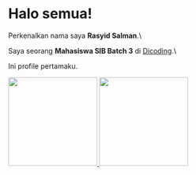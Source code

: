 # Halo semua! 

Perkenalkan nama saya **Rasyid Salman**.\

Saya seorang **Mahasiswa SIB Batch 3** di [Dicoding](https://www.dicoding.com/).\

Ini profile pertamaku.

<p align="left">
<a href="https://github.com/matrix2110">
  <img height="180em" src="https://github-readme-stats-eight-theta.vercel.app/api?username=matrix2110&show_icons=true&theme=algolia&include_all_commits=true&count_private=true"/>
  <img height="180em" src="https://github-readme-stats-eight-theta.vercel.app/api/top-langs/?username=matrix2110&layout=compact&langs_count=8&theme=algolia"/>
</a>
</p>
